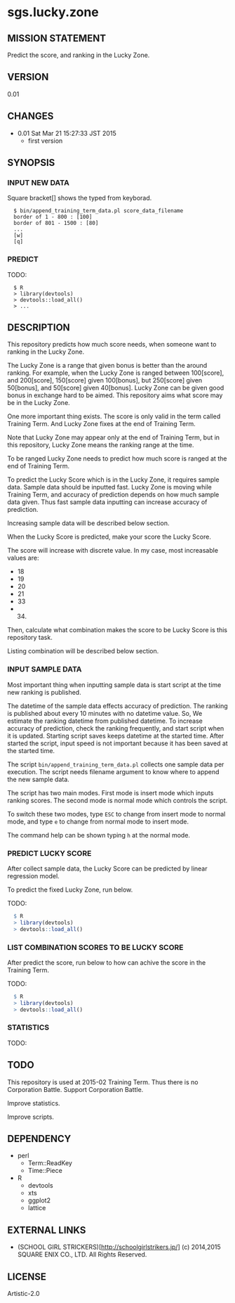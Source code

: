 sgs.lucky.zone
==============

MISSION STATEMENT
-----------------

Predict the score, and ranking in the Lucky Zone.

VERSION
-------

0.01

CHANGES
-------

- 0.01 Sat Mar 21 15:27:33 JST 2015
  - first version

SYNOPSIS
--------

### INPUT NEW DATA

Square bracket[] shows the typed from keyborad.

```
  $ bin/append_training_term_data.pl score_data_filename
  border of 1 - 800 : [100]
  border of 801 - 1500 : [80]
  ...
  [w]
  [q]
```

### PREDICT

TODO:

```
  $ R
  > library(devtools)
  > devtools::load_all()
  > ...
```

DESCRIPTION
-----------

This repository predicts how much score needs,
when someone want to ranking in the Lucky Zone.

The Lucky Zone is a range that given bonus
is better than the around ranking.  For example,
when the Lucky Zone is ranged between 100[score],
and 200[score], 150[score] given 100[bonus], but
250[score] given 50[bonus], and 50[score] given
40[bonus].  Lucky Zone can be given good bonus
in exchange hard to be aimed.  This repository
aims what score may be in the Lucky Zone.

One more important thing exists.  The score is
only valid in the term called Training Term.
And Lucky Zone fixes at the end of Training Term.

Note that Lucky Zone may appear only at the
end of Training Term, but in this repository,
Lucky Zone means the ranking range at the time.

To be ranged Lucky Zone needs to predict how much
score is ranged at the end of Training Term.

To predict the Lucky Score which is in the Lucky Zone,
it requires sample data.  Sample data should be inputted
fast.  Lucky Zone is moving while Training Term,
and accuracy of prediction depends on how much sample
data given.  Thus fast sample data inputting can increase
accuracy of prediction.

Increasing sample data will be described below section.

When the Lucky Score is predicted, make your score
the Lucky Score.

The score will increase with discrete value.
In my case, most increasable values are:

- 18
- 19
- 20
- 21
- 33
- 34.

Then, calculate what combination makes the score to be
Lucky Score is this repository task.

Listing combination will be described below section.

### INPUT SAMPLE DATA

Most important thing when inputting sample data is
start script at the time new ranking is published.

The datetime of the sample data effects accuracy
of prediction.  The ranking is published about
every 10 minutes with no datetime value.  So,
We estimate the ranking datetime from published
datetime.  To increase accuracy of prediction,
check the ranking frequently, and start script
when it is updated.  Starting script saves keeps
datetime at the started time.  After started the
script, input speed is not important because
it has been saved at the started time.

The script `bin/append_training_term_data.pl`
collects one sample data per execution.  The script
needs filename argument to know where to append
the new sample data.

The script has two main modes.  First mode is
insert mode which inputs ranking scores.  The
second mode is normal mode which controls the
script.

To switch these two modes, type `ESC` to change
from insert mode to normal mode, and type `e` to
change from normal mode to insert mode.

The command help can be shown typing `h` at the
normal mode.

### PREDICT LUCKY SCORE

After collect sample data, the Lucky Score
can be predicted by linear regression model.

To predict the fixed Lucky Zone, run below.

TODO:

``` R
  $ R
  > library(devtools)
  > devtools::load_all()
```

### LIST COMBINATION SCORES TO BE LUCKY SCORE

After predict the score, run below to how can
achive the score in the Training Term.

TODO:

``` R
  $ R
  > library(devtools)
  > devtools::load_all()
```

### STATISTICS

TODO:

TODO
----

This repository is used at 2015-02 Training Term.
Thus there is no Corporation Battle.  Support
Corporation Battle.

Improve statistics.

Improve scripts.

DEPENDENCY
----------

- perl
  - Term::ReadKey
  - Time::Piece
- R
  - devtools
  - xts
  - ggplot2
  - lattice

EXTERNAL LINKS
--------------

- (SCHOOL GIRL STRICKERS)[http://schoolgirlstrikers.jp/] (c) 2014,2015 SQUARE ENIX CO., LTD. All Rights Reserved.

LICENSE
-------

Artistic-2.0
